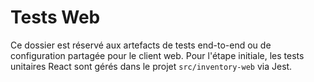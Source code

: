 # Tests Web

Ce dossier est réservé aux artefacts de tests end-to-end ou de configuration partagée pour le client web.
Pour l'étape initiale, les tests unitaires React sont gérés dans le projet `src/inventory-web` via Jest.
